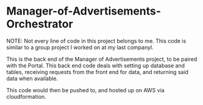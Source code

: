 # Manager-of-Advertisements-Orchestrator
NOTE: Not every line of code in this project belongs to me. This code is similar to a group project I worked on at my last companyl.

This is the back end of the Manager of Advertisements project, to be paired with the Portal. This back end code deals with setting up database and tables, receiving requests from the front end for data, and returning said data when available.

This code would then be pushed to, and hosted up on AWS via cloudformation.
